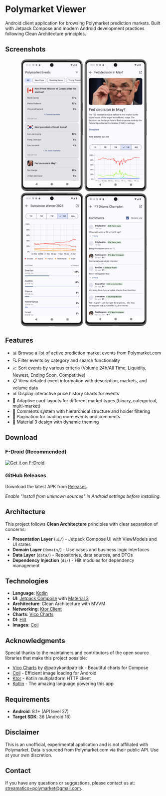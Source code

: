 # Polymarket Viewer

Android client application for browsing Polymarket prediction markets. Built with Jetpack Compose and modern Android development practices following Clean Architecture principles.

## Screenshots

<div align="center">
  <img src="metadata/en-US/images/phoneScreenshots/1.png" width="200" alt="Main Events List"/>
  <img src="metadata/en-US/images/phoneScreenshots/2.png" width="200" alt="Event Details"/>
  <img src="metadata/en-US/images/phoneScreenshots/3.png" width="200" alt="Market Details"/>
  <img src="metadata/en-US/images/phoneScreenshots/4.png" width="200" alt="Price Charts"/>
</div>

## Features

*   📊 Browse a list of active prediction market events from Polymarket.com
*   🔍 Filter events by category and search functionality  
*   📈 Sort events by various criteria (Volume 24h/All Time, Liquidity, Newest, Ending Soon, Competitive)
*   📋 View detailed event information with description, markets, and volume data
*   📊 Display interactive price history charts for events
*   🎨 Adaptive card layouts for different market types (binary, categorical, multi-market)
*   💬 Comments system with hierarchical structure and holder filtering
*   📄 Pagination for loading more events and comments
*   🎨 Material 3 design with dynamic theming

## Download

### F-Droid (Recommended)
[<img src="https://fdroid.gitlab.io/artwork/badge/get-it-on.png"
     alt="Get it on F-Droid"
     height="80">](https://f-droid.org/packages/com.streamatico.polymarketviewer/)

### GitHub Releases
Download the latest APK from [Releases](https://github.com/streamatico/PolymarketViewer/releases/latest).

*Enable "Install from unknown sources" in Android settings before installing.*

## Architecture

This project follows **Clean Architecture** principles with clear separation of concerns:

*   **Presentation Layer** (`ui/`) - Jetpack Compose UI with ViewModels and UI states
*   **Domain Layer** (`domain/`) - Use cases and business logic interfaces
*   **Data Layer** (`data/`) - Repositories, data sources, and DTOs
*   **Dependency Injection** (`di/`) - Hilt modules for dependency management

## Technologies

*   **Language**: [Kotlin](https://kotlinlang.org/)
*   **UI**: [Jetpack Compose](https://developer.android.com/jetpack/compose) with [Material 3](https://m3.material.io/)
*   **Architecture**: Clean Architecture with MVVM
*   **Networking**: [Ktor Client](https://ktor.io/) 
*   **Charts**: [Vico Charts](https://github.com/patrykandpatrick/vico)
*   **DI**: [Hilt](https://dagger.dev/hilt/)
*   **Images**: [Coil](https://coil-kt.github.io/coil/)

## Acknowledgments

Special thanks to the maintainers and contributors of the open source libraries that make this project possible:

*   [Vico Charts](https://github.com/patrykandpatrick/vico) by @patrykandpatrick - Beautiful charts for Compose
*   [Coil](https://github.com/coil-kt/coil) - Efficient image loading for Android
*   [Ktor](https://github.com/ktorio/ktor) - Kotlin multiplatform HTTP client
*   [Kotlin](https://github.com/JetBrains/kotlin) - The amazing language powering this app

## Requirements

*   **Android**: 8.1+ (API level 27)
*   **Target SDK**: 36 (Android 16)

## Disclaimer

This is an unofficial, experimental application and is not affiliated with Polymarket. Data is sourced from Polymarket.com via their public API. Use at your own discretion.

## Contact

If you have any questions or suggestions, please contact us at: <streamatico+polymarket@gmail.com>.
